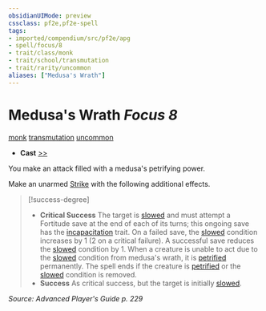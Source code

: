 ```yaml
---
obsidianUIMode: preview
cssclass: pf2e,pf2e-spell
tags:
- imported/compendium/src/pf2e/apg
- spell/focus/8
- trait/class/monk
- trait/school/transmutation
- trait/rarity/uncommon
aliases: ["Medusa's Wrath"]
---
```

# Medusa's Wrath *Focus 8*   
[monk](rules/traits/monk.md)  [transmutation](transmutation.md)  [uncommon](uncommon.md)  

- **Cast** [>>](chapter-9-playing-the-game.md#Actions "Two-Action") 

You make an attack filled with a medusa's petrifying power.

Make an unarmed [Strike](strike.md) with the following additional effects.

> [!success-degree] 
> - **Critical Success** The target is [slowed](conditions.md#Slowed) and must attempt a Fortitude save at the end of each of its turns; this ongoing save has the [incapacitation](incapacitation.md) trait. On a failed save, the [slowed](conditions.md#Slowed) condition increases by 1 (2 on a critical failure). A successful save reduces the [slowed](conditions.md#Slowed) condition by 1. When a creature is unable to act due to the [slowed](conditions.md#Slowed) condition from medusa's wrath, it is [petrified](conditions.md#Petrified) permanently. The spell ends if the creature is [petrified](conditions.md#Petrified) or the [slowed](conditions.md#Slowed) condition is removed.
> - **Success** As critical success, but the target is initially [slowed](conditions.md#Slowed).

*Source: Advanced Player's Guide p. 229*